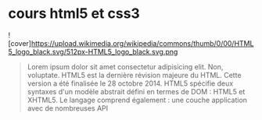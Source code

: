 # cours html5 et css3

![cover]https://upload.wikimedia.org/wikipedia/commons/thumb/0/00/HTML5_logo_black.svg/512px-HTML5_logo_black.svg.png

>Lorem ipsum dolor sit amet consectetur adipisicing elit. Non, voluptate. HTML5 est la dernière révision majeure du HTML. Cette version a été finalisée le 28 octobre 2014. HTML5 spécifie deux syntaxes d'un modèle abstrait défini en termes de DOM : HTML5 et XHTML5. Le langage comprend également : une couche application avec de nombreuses API



